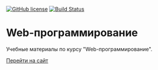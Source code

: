 [![GitHub license](https://img.shields.io/github/license/Web-courses/Web-course.svg)](https://github.com/Web-courses/Web-course/blob/master/LICENSE)
[![Build Status](https://travis-ci.com/Web-courses/Web-course.svg?branch=master)](https://travis-ci.com/Web-courses/Web-course)

# Web-программирование

Учебные материалы по курсу "Web-программирование".

[Перейти на сайт](https://web-courses.github.io)